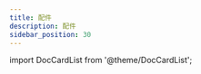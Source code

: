 ```yaml
---
title: 配件
description: 配件
sidebar_position: 30
---
```


import DocCardList from '@theme/DocCardList';

<DocCardList />